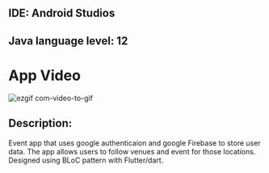 
## IDE: Android Studios
## Java language level: 12


# App Video

![ezgif com-video-to-gif](https://user-images.githubusercontent.com/27833223/83564334-63efc700-a4d1-11ea-9c8a-cb6c7957dd43.gif)


## Description: 
Event app that uses google authenticaion and google Firebase to store user data. The app allows users to follow venues and event for those locations. Designed using BLoC pattern with Flutter/dart. 

